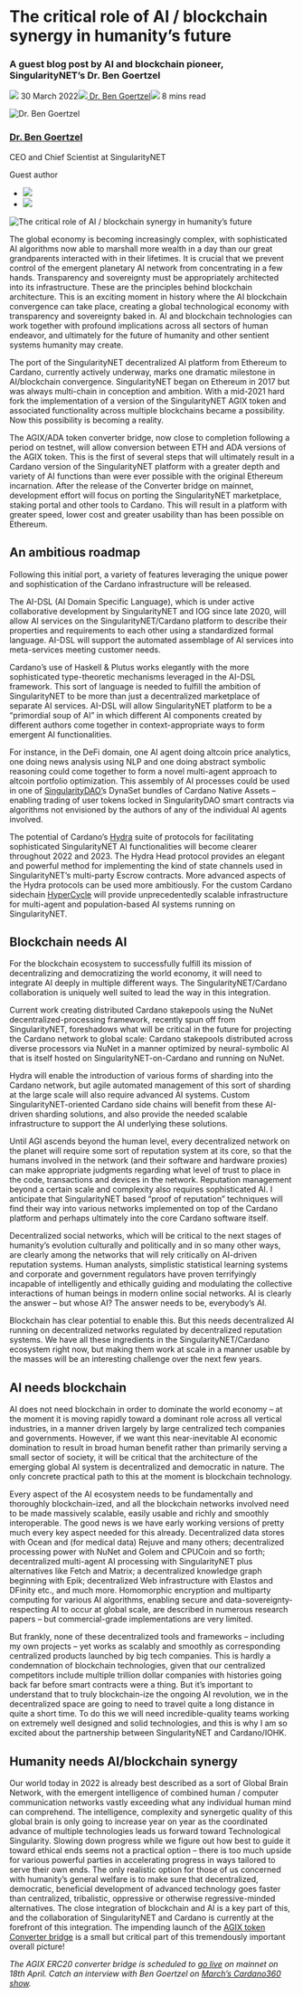 # The critical role of AI / blockchain synergy in humanity’s future
### **A guest blog post by AI and blockchain pioneer, SingularityNET’s Dr. Ben Goertzel**
![](img/2022-03-30-the-critical-role-of-ai-blockchain-synergy-in-humanity-s-future.002.png) 30 March 2022![](img/2022-03-30-the-critical-role-of-ai-blockchain-synergy-in-humanity-s-future.002.png)[ Dr. Ben Goertzel](/en/blog/authors/ben-goertzel/page-1/)![](img/2022-03-30-the-critical-role-of-ai-blockchain-synergy-in-humanity-s-future.003.png) 8 mins read

![Dr. Ben Goertzel](img/2022-03-30-the-critical-role-of-ai-blockchain-synergy-in-humanity-s-future.004.png)[](/en/blog/authors/ben-goertzel/page-1/)
### [**Dr. Ben Goertzel**](/en/blog/authors/ben-goertzel/page-1/)
CEO and Chief Scientist at SingularityNET

Guest author

- ![](img/2022-03-30-the-critical-role-of-ai-blockchain-synergy-in-humanity-s-future.005.png)[](https://www.linkedin.com/in/bengoertzel/ "LinkedIn")
- ![](img/2022-03-30-the-critical-role-of-ai-blockchain-synergy-in-humanity-s-future.006.png)[](https://twitter.com/bengoertzel "Twitter")

![The critical role of AI / blockchain synergy in humanity’s future](img/2022-03-30-the-critical-role-of-ai-blockchain-synergy-in-humanity-s-future.007.jpeg)

The global economy is becoming increasingly complex, with sophisticated AI algorithms now able to marshall more wealth in a day than our great grandparents interacted with in their lifetimes. It is crucial that we prevent control of the emergent planetary AI network from concentrating in a few hands. Transparency and sovereignty must be appropriately architected into its infrastructure. These are the principles behind blockchain architecture. This is an exciting moment in history where the AI blockchain convergence can take place, creating a global technological economy with transparency and sovereignty baked in. AI and blockchain technologies can work together with profound implications across all sectors of human endeavor, and ultimately for the future of humanity and other sentient systems humanity may create. 

The port of the SingularityNET decentralized AI platform from Ethereum to Cardano, currently actively underway, marks one dramatic milestone in AI/blockchain convergence. SingularityNET began on Ethereum in 2017 but was always multi-chain in conception and ambition. With a mid-2021 hard fork the implementation of a version of the SingularityNET AGIX token and associated functionality across multiple blockchains became a possibility. Now this possibility is becoming a reality.

The AGIX/ADA token converter bridge, now close to completion following a period on testnet, will allow conversion between ETH and ADA versions of the AGIX token. This is the first of several steps that will ultimately result in a Cardano version of the SingularityNET platform with a greater depth and variety of AI functions than were ever possible with the original Ethereum incarnation. After the release of the Converter bridge on mainnet, development effort will focus on porting the SingularityNET marketplace, staking portal and other tools to Cardano. This will result in a platform with greater speed, lower cost and greater usability than has been possible on Ethereum. 
## **An ambitious roadmap**
Following this initial port, a variety of features leveraging the unique power and sophistication of the Cardano infrastructure will be released.

The AI-DSL (AI Domain Specific Language), which is under active collaborative development by SingularityNET and IOG since late 2020, will allow AI services on the SingularityNET/Cardano platform to describe their properties and requirements to each other using a standardized formal language. AI-DSL will support the automated assemblage of AI services into meta-services meeting customer needs.

Cardano’s use of Haskell & Plutus works elegantly with the more sophisticated type-theoretic mechanisms leveraged in the AI-DSL framework. This sort of language is needed to fulfill the ambition of SingularityNET to be more than just a decentralized marketplace of separate AI services. AI-DSL will allow SingularityNET platform to be a “primordial soup of AI” in which different AI components created by different authors come together in context-appropriate ways to form emergent AI functionalities.

For instance, in the DeFi domain, one AI agent doing altcoin price analytics, one doing news analysis using NLP and one doing abstract symbolic reasoning could come together to form a novel multi-agent approach to altcoin portfolio optimization. This assembly of AI processes could be used in one of [SingularityDAO’](http://singularitydao.io)s DynaSet bundles of Cardano Native Assets – enabling trading of user tokens locked in SingularityDAO smart contracts via algorithms not envisioned by the authors of any of the individual AI agents involved.

The potential of Cardano’s [Hydra](https://iohk.io/en/blog/posts/2022/02/03/implementing-hydra-heads-the-first-step-towards-the-full-hydra-vision/) suite of protocols for facilitating sophisticated SingularityNET AI functionalities will become clearer throughout 2022 and 2023. The Hydra Head protocol provides an elegant and powerful method for implementing the kind of state channels used in SingularityNET’s multi-party Escrow contracts. More advanced aspects of the Hydra protocols can be used more ambitiously. For the custom Cardano sidechain [HyperCycle](http://hypercycle.ai) will provide unprecedentedly scalable infrastructure for multi-agent and population-based AI systems running on SingularityNET.
## **Blockchain needs AI**
For the blockchain ecosystem to successfully fulfill its mission of decentralizing and democratizing the world economy, it will need to integrate AI deeply in multiple different ways. The SingularityNET/Cardano collaboration is uniquely well suited to lead the way in this integration.

Current work creating distributed Cardano stakepools using the NuNet decentralized-processing framework, recently spun off from SingularityNET, foreshadows what will be critical in the future for projecting the Cardano network to global scale: Cardano stakepools distributed across diverse processors via NuNet in a manner optimized by neural-symbolic AI that is itself hosted on SingularityNET-on-Cardano and running on NuNet.

Hydra will enable the introduction of various forms of sharding into the Cardano network, but agile automated management of this sort of sharding at the large scale will also require advanced AI systems. Custom SingularityNET-oriented Cardano side chains will benefit from these AI-driven sharding solutions, and also provide the needed scalable infrastructure to support the AI underlying these solutions.

Until AGI ascends beyond the human level, every decentralized network on the planet will require some sort of reputation system at its core, so that the humans involved in the network (and their software and hardware proxies) can make appropriate judgments regarding what level of trust to place in the code, transactions and devices in the network. Reputation management beyond a certain scale and complexity also requires sophisticated AI. I anticipate that SingularityNET based “proof of reputation” techniques will find their way into various networks implemented on top of the Cardano platform and perhaps ultimately into the core Cardano software itself.

Decentralized social networks, which will be critical to the next stages of humanity’s evolution culturally and politically and in so many other ways, are clearly among the networks that will rely critically on AI-driven reputation systems. Human analysts, simplistic statistical learning systems and corporate and government regulators have proven terrifyingly incapable of intelligently and ethically guiding and modulating the collective interactions of human beings in modern online social networks. AI is clearly the answer – but whose AI? The answer needs to be, everybody’s AI. 

Blockchain has clear potential to enable this. But this needs decentralized AI running on decentralized networks regulated by decentralized reputation systems. We have all these ingredients in the SingularityNET/Cardano ecosystem right now, but making them work at scale in a manner usable by the masses will be an interesting challenge over the next few years.
## **AI needs blockchain**
AI does not need blockchain in order to dominate the world economy – at the moment it is moving rapidly toward a dominant role across all vertical industries, in a manner driven largely by large centralized tech companies and governments. However, if we want this near-inevitable AI economic domination to result in broad human benefit rather than primarily serving a small sector of society, it will be critical that the architecture of the emerging global AI system is decentralized and democratic in nature. The only concrete practical path to this at the moment is blockchain technology.

Every aspect of the AI ecosystem needs to be fundamentally and thoroughly blockchain-ized, and all the blockchain networks involved need to be made massively scalable, easily usable and richly and smoothly interoperable. The good news is we have early working versions of pretty much every key aspect needed for this already. Decentralized data stores with Ocean and (for medical data) Rejuve and many others; decentralized processing power with NuNet and Golem and CPUCoin and so forth; decentralized multi-agent AI processing with SingularityNET plus alternatives like Fetch and Matrix; a decentralized knowledge graph beginning with Epik; decentralized Web infrastructure with Elastos and DFinity etc., and much more. Homomorphic encryption and multiparty computing for various AI algorithms, enabling secure and data-sovereignty-respecting AI to occur at global scale, are described in numerous research papers – but commercial-grade implementations are very limited.

But frankly, none of these decentralized tools and frameworks – including my own projects – yet works as scalably and smoothly as corresponding centralized products launched by big tech companies. This is hardly a condemnation of blockchain technologies, given that our centralized competitors include multiple trillion dollar companies with histories going back far before smart contracts were a thing. But it’s important to understand that to truly blockchain-ize the ongoing AI revolution, we in the decentralized space are going to need to travel quite a long distance in quite a short time. To do this we will need incredible-quality teams working on extremely well designed and solid technologies, and this is why I am so excited about the partnership between SingularityNET and Cardano/IOHK.
## **Humanity needs AI/blockchain synergy**
Our world today in 2022 is already best described as a sort of Global Brain Network, with the emergent intelligence of combined human / computer communication networks vastly exceeding what any individual human mind can comprehend. The intelligence, complexity and synergetic quality of this global brain is only going to increase year on year as the coordinated advance of multiple technologies leads us forward toward Technological Singularity. Slowing down progress while we figure out how best to guide it toward ethical ends seems not a practical option – there is too much upside for various powerful parties in accelerating progress in ways tailored to serve their own ends. The only realistic option for those of us concerned with humanity’s general welfare is to make sure that decentralized, democratic, beneficial development of advanced technology goes faster than centralized, tribalistic, oppressive or otherwise regressive-minded alternatives. The close integration of blockchain and AI is a key part of this, and the collaboration of SingularityNET and Cardano is currently at the forefront of this integration. The impending launch of the [AGIX token Converter bridge](https://www.youtube.com/watch?v=nEOsn7bSp0A) is a small but critical part of this tremendously important overall picture!

*The AGIX ERC20 converter bridge is scheduled to [go live](https://twitter.com/singularity_net/status/1507760834012930049?s=21&t=xyz7o1UlDSjv78ISignbVw) on mainnet on 18th April. Catch an interview with Ben Goertzel on [March’s Cardano360 show](https://twitter.com/InputOutputHK/status/1508832692686757896).*
